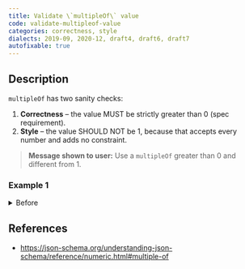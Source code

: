 ```yaml
---
title: Validate \`multipleOf\` value
code: validate-multipleof-value
categories: correctness, style
dialects: 2019-09, 2020-12, draft4, draft6, draft7
autofixable: true
---
```


## Description
`multipleOf` has two sanity checks:
1. **Correctness** – the value MUST be strictly greater than 0 (spec requirement).
2. **Style** – the value SHOULD NOT be 1, because that accepts every number and adds no constraint.

> **Message shown to user:**
> Use a `multipleOf` greater than 0 and different from 1.

### Example 1
<details><summary>Before</summary>
```json
{
  "$schema": "https://json-schema.org/draft/2020-12/schema",
  "type": "integer",
  "multipleOf": 0
}
```
</details>

## References
* <https://json-schema.org/understanding-json-schema/reference/numeric.html#multiple-of>
